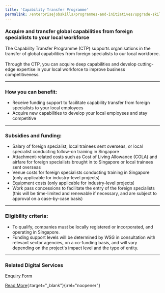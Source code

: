 ```yaml
---
title: 'Capability Transfer Programme'
permalink: /enterprisejobskills/programmes-and-initiatives/upgrade-skills/capability-transfer-programme/
---
```


### Acquire and transfer global capabilities from foreign specialists to your local workforce

The Capability Transfer Programme (CTP) supports organisations in the transfer of global capabilities from foreign specialists to our local workforce.<br><br>Through the CTP, you can acquire deep capabilities and develop cutting-edge expertise in your local workforce to improve business competitiveness.

---

### How you can benefit:

<ul><li> Receive funding support to facilitate capability transfer from foreign specialists to your local employees</li><li>Acquire new capabilities to develop your local employees and stay competitive</li></ul>

---

### Subsidies and funding:

<ul><li> Salary of foreign specialist, local trainees sent overseas, or local specialist conducting follow-on training in Singapore</li><li>Attachment-related costs such as Cost of Living Allowance (COLA) and airfare for foreign specialists brought in to Singapore or local trainees sent overseas</li><li>Venue costs for foreign specialists conducting training in Singapore (only applicable for industry-level projects)</li><li>Equipment costs (only applicable for industry-level projects)</li><li>Work pass concessions to facilitate the entry of the foreign specialists (this will be time-limited and renewable if necessary, and are subject to approval on a case-by-case basis)</li></ul>

---

### Eligibility criteria:

<ul><li> To qualify, companies must be locally registered or incorporated, and operating in Singapore.</li><li>Funding support levels will be determined by WSG in consultation with relevant sector agencies, on a co-funding basis, and will vary depending on the project's impact level and the type of entity.</li></ul>

---

### Related Digital Services

<a href="https://form.gov.sg/#!/5e128f348967b800114ce47c" target="_blank" rel="noopener">Enquiry Form</a>

[Read More](https://www.wsg.gov.sg/programmes-and-initiatives/capability-transfer-programme.html){:target="_blank"}{:rel="noopener"}
<script src="/jquery/resize-tables.js"></script>
